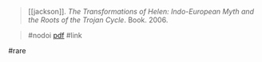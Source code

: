 > [[jackson]]. *The Transformations of Helen: Indo-European Myth and the Roots of the Trojan Cycle*. Book. 2006.

> #nodoi 
> [pdf](a/jackson2006.pdf)
> #link 

#rare